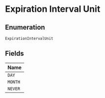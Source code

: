 
# Expiration Interval Unit

## Enumeration

`ExpirationIntervalUnit`

## Fields

| Name |
|  --- |
| `DAY` |
| `MONTH` |
| `NEVER` |

